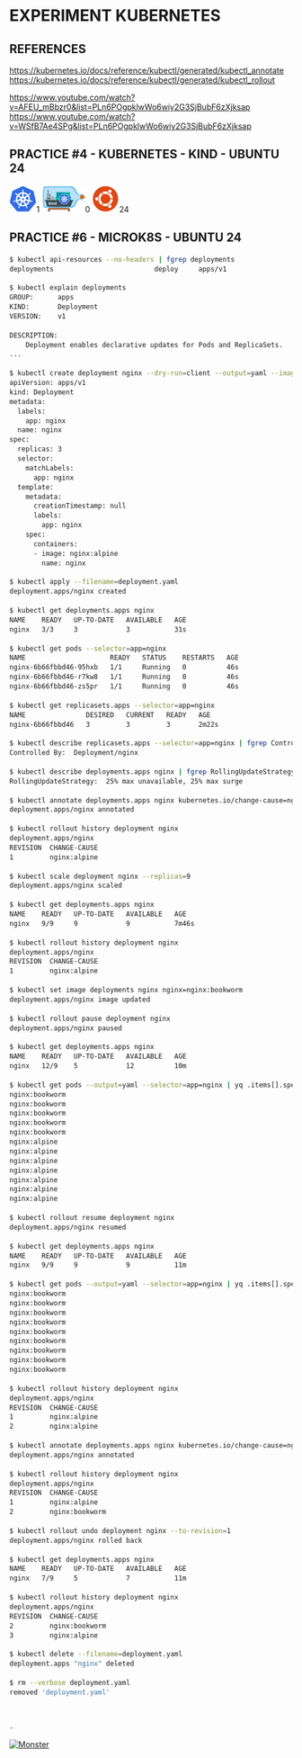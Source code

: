 # EXPERIMENT KUBERNETES

## REFERENCES

https://kubernetes.io/docs/reference/kubectl/generated/kubectl_annotate  
https://kubernetes.io/docs/reference/kubectl/generated/kubectl_rollout

https://www.youtube.com/watch?v=AFEU_mBbzr0&list=PLn6POgpklwWo6wiy2G3SjBubF6zXjksap  
https://www.youtube.com/watch?v=WSfB7Ae4SPg&list=PLn6POgpklwWo6wiy2G3SjBubF6zXjksap


## PRACTICE #4 - KUBERNETES - KIND - UBUNTU 24

[![Kubernetes](img/kubernetes.webp "Kubernetes")](https://kubernetes.io)1
[![Kind](img/kind.webp "Kind")](https://kind.sigs.k8s.io)0
[![Ubuntu](img/ubuntu.webp "Ubuntu")](https://ubuntu.com)24



## PRACTICE #6 - MICROK8S - UBUNTU 24

```bash
$ kubectl api-resources --no-headers | fgrep deployments
deployments                         deploy     apps/v1                           true    Deployment

$ kubectl explain deployments
GROUP:      apps
KIND:       Deployment
VERSION:    v1

DESCRIPTION:
    Deployment enables declarative updates for Pods and ReplicaSets.
...

$ kubectl create deployment nginx --dry-run=client --output=yaml --image=nginx:alpine --replicas=3 | kubectl-neat | tee deployment.yaml
apiVersion: apps/v1
kind: Deployment
metadata:
  labels:
    app: nginx
  name: nginx
spec:
  replicas: 3
  selector:
    matchLabels:
      app: nginx
  template:
    metadata:
      creationTimestamp: null
      labels:
        app: nginx
    spec:
      containers:
      - image: nginx:alpine
        name: nginx

$ kubectl apply --filename=deployment.yaml
deployment.apps/nginx created

$ kubectl get deployments.apps nginx
NAME    READY   UP-TO-DATE   AVAILABLE   AGE
nginx   3/3     3            3           31s

$ kubectl get pods --selector=app=nginx
NAME                     READY   STATUS    RESTARTS   AGE
nginx-6b66fbbd46-95hxb   1/1     Running   0          46s
nginx-6b66fbbd46-r7kw8   1/1     Running   0          46s
nginx-6b66fbbd46-zs5pr   1/1     Running   0          46s

$ kubectl get replicasets.apps --selector=app=nginx
NAME               DESIRED   CURRENT   READY   AGE
nginx-6b66fbbd46   3         3         3       2m22s

$ kubectl describe replicasets.apps --selector=app=nginx | fgrep Controlled
Controlled By:  Deployment/nginx

$ kubectl describe deployments.apps nginx | fgrep RollingUpdateStrategy
RollingUpdateStrategy:  25% max unavailable, 25% max surge

$ kubectl annotate deployments.apps nginx kubernetes.io/change-cause=nginx:alpine
deployment.apps/nginx annotated

$ kubectl rollout history deployment nginx
deployment.apps/nginx
REVISION  CHANGE-CAUSE
1         nginx:alpine

$ kubectl scale deployment nginx --replicas=9
deployment.apps/nginx scaled

$ kubectl get deployments.apps nginx
NAME    READY   UP-TO-DATE   AVAILABLE   AGE
nginx   9/9     9            9           7m46s

$ kubectl rollout history deployment nginx
deployment.apps/nginx
REVISION  CHANGE-CAUSE
1         nginx:alpine

$ kubectl set image deployments nginx nginx=nginx:bookworm
deployment.apps/nginx image updated

$ kubectl rollout pause deployment nginx
deployment.apps/nginx paused

$ kubectl get deployments.apps nginx
NAME    READY   UP-TO-DATE   AVAILABLE   AGE
nginx   12/9    5            12          10m

$ kubectl get pods --output=yaml --selector=app=nginx | yq .items[].spec.containers[].image
nginx:bookworm
nginx:bookworm
nginx:bookworm
nginx:bookworm
nginx:bookworm
nginx:alpine
nginx:alpine
nginx:alpine
nginx:alpine
nginx:alpine
nginx:alpine
nginx:alpine

$ kubectl rollout resume deployment nginx
deployment.apps/nginx resumed

$ kubectl get deployments.apps nginx
NAME    READY   UP-TO-DATE   AVAILABLE   AGE
nginx   9/9     9            9           11m

$ kubectl get pods --output=yaml --selector=app=nginx | yq .items[].spec.containers[].image
nginx:bookworm
nginx:bookworm
nginx:bookworm
nginx:bookworm
nginx:bookworm
nginx:bookworm
nginx:bookworm
nginx:bookworm
nginx:bookworm

$ kubectl rollout history deployment nginx
deployment.apps/nginx
REVISION  CHANGE-CAUSE
1         nginx:alpine
2         nginx:alpine

$ kubectl annotate deployments.apps nginx kubernetes.io/change-cause=nginx:bookworm
deployment.apps/nginx annotated

$ kubectl rollout history deployment nginx
deployment.apps/nginx
REVISION  CHANGE-CAUSE
1         nginx:alpine
2         nginx:bookworm

$ kubectl rollout undo deployment nginx --to-revision=1
deployment.apps/nginx rolled back

$ kubectl get deployments.apps nginx
NAME    READY   UP-TO-DATE   AVAILABLE   AGE
nginx   7/9     5            7           11m

$ kubectl rollout history deployment nginx
deployment.apps/nginx
REVISION  CHANGE-CAUSE
2         nginx:bookworm
3         nginx:alpine

$ kubectl delete --filename=deployment.yaml
deployment.apps "nginx" deleted

$ rm --verbose deployment.yaml
removed 'deployment.yaml'

```






&nbsp;

`-`

[![Monster](https://avatars.githubusercontent.com/u/47848582?s=96&v=4 "Boo!")](../README.md)
